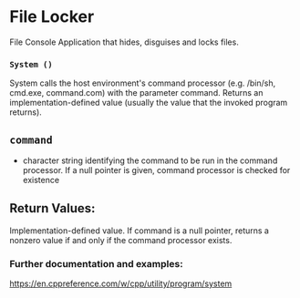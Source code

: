 # File Locker
File Console Application that hides, disguises and locks files.

### `System ()`
System calls the host environment's command processor (e.g. /bin/sh, cmd.exe, command.com) with the parameter command. Returns an implementation-defined value (usually the value that the invoked program returns).

## `command` <br />
-	character string identifying the command to be run in the command processor. If a null pointer is given, command processor is checked for existence

## Return Values:
Implementation-defined value. If command is a null pointer, returns a nonzero value if and only if the command processor exists.

### Further documentation and examples:
https://en.cppreference.com/w/cpp/utility/program/system 
